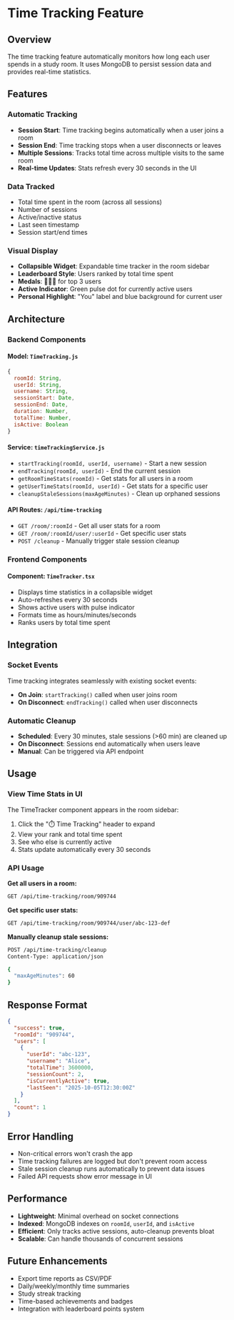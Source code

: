 # Time Tracking Feature

## Overview

The time tracking feature automatically monitors how long each user spends in a study room. It uses MongoDB to persist session data and provides real-time statistics.

## Features

### Automatic Tracking

- **Session Start**: Time tracking begins automatically when a user joins a room
- **Session End**: Time tracking stops when a user disconnects or leaves
- **Multiple Sessions**: Tracks total time across multiple visits to the same room
- **Real-time Updates**: Stats refresh every 30 seconds in the UI

### Data Tracked

- Total time spent in the room (across all sessions)
- Number of sessions
- Active/inactive status
- Last seen timestamp
- Session start/end times

### Visual Display

- **Collapsible Widget**: Expandable time tracker in the room sidebar
- **Leaderboard Style**: Users ranked by total time spent
- **Medals**: 🥇🥈🥉 for top 3 users
- **Active Indicator**: Green pulse dot for currently active users
- **Personal Highlight**: "You" label and blue background for current user

## Architecture

### Backend Components

#### Model: `TimeTracking.js`

```javascript
{
  roomId: String,
  userId: String,
  username: String,
  sessionStart: Date,
  sessionEnd: Date,
  duration: Number,
  totalTime: Number,
  isActive: Boolean
}
```

#### Service: `timeTrackingService.js`

- `startTracking(roomId, userId, username)` - Start a new session
- `endTracking(roomId, userId)` - End the current session
- `getRoomTimeStats(roomId)` - Get stats for all users in a room
- `getUserTimeStats(roomId, userId)` - Get stats for a specific user
- `cleanupStaleSessions(maxAgeMinutes)` - Clean up orphaned sessions

#### API Routes: `/api/time-tracking`

- `GET /room/:roomId` - Get all user stats for a room
- `GET /room/:roomId/user/:userId` - Get specific user stats
- `POST /cleanup` - Manually trigger stale session cleanup

### Frontend Components

#### Component: `TimeTracker.tsx`

- Displays time statistics in a collapsible widget
- Auto-refreshes every 30 seconds
- Shows active users with pulse indicator
- Formats time as hours/minutes/seconds
- Ranks users by total time spent

## Integration

### Socket Events

Time tracking integrates seamlessly with existing socket events:

- **On Join**: `startTracking()` called when user joins room
- **On Disconnect**: `endTracking()` called when user disconnects

### Automatic Cleanup

- **Scheduled**: Every 30 minutes, stale sessions (>60 min) are cleaned up
- **On Disconnect**: Sessions end automatically when users leave
- **Manual**: Can be triggered via API endpoint

## Usage

### View Time Stats in UI

The TimeTracker component appears in the room sidebar:

1. Click the "⏱️ Time Tracking" header to expand
2. View your rank and total time spent
3. See who else is currently active
4. Stats update automatically every 30 seconds

### API Usage

**Get all users in a room:**

```bash
GET /api/time-tracking/room/909744
```

**Get specific user stats:**

```bash
GET /api/time-tracking/room/909744/user/abc-123-def
```

**Manually cleanup stale sessions:**

```bash
POST /api/time-tracking/cleanup
Content-Type: application/json

{
  "maxAgeMinutes": 60
}
```

## Response Format

```json
{
  "success": true,
  "roomId": "909744",
  "users": [
    {
      "userId": "abc-123",
      "username": "Alice",
      "totalTime": 3600000,
      "sessionCount": 2,
      "isCurrentlyActive": true,
      "lastSeen": "2025-10-05T12:30:00Z"
    }
  ],
  "count": 1
}
```

## Error Handling

- Non-critical errors won't crash the app
- Time tracking failures are logged but don't prevent room access
- Stale session cleanup runs automatically to prevent data issues
- Failed API requests show error message in UI

## Performance

- **Lightweight**: Minimal overhead on socket connections
- **Indexed**: MongoDB indexes on `roomId`, `userId`, and `isActive`
- **Efficient**: Only tracks active sessions, auto-cleanup prevents bloat
- **Scalable**: Can handle thousands of concurrent sessions

## Future Enhancements

- Export time reports as CSV/PDF
- Daily/weekly/monthly time summaries
- Study streak tracking
- Time-based achievements and badges
- Integration with leaderboard points system
